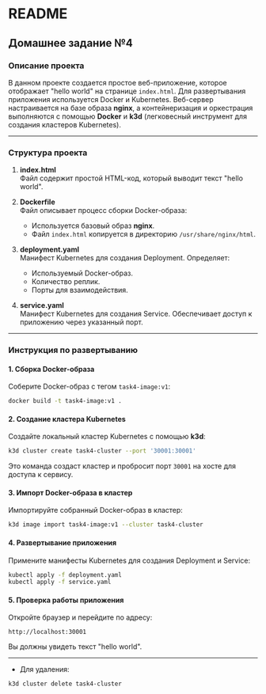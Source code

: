 # README

## Домашнее задание №4

### Описание проекта
В данном проекте создается простое веб-приложение, которое отображает "hello world" на странице `index.html`. Для развертывания приложения используется Docker и Kubernetes. Веб-сервер настраивается на базе образа **nginx**, а контейнеризация и оркестрация выполняются с помощью **Docker** и **k3d** (легковесный инструмент для создания кластеров Kubernetes).

---

### Структура проекта
1. **index.html**  
   Файл содержит простой HTML-код, который выводит текст "hello world".

2. **Dockerfile**  
   Файл описывает процесс сборки Docker-образа:
   - Используется базовый образ **nginx**.
   - Файл `index.html` копируется в директорию `/usr/share/nginx/html`.

3. **deployment.yaml**  
   Манифест Kubernetes для создания Deployment. Определяет:
   - Используемый Docker-образ.
   - Количество реплик.
   - Порты для взаимодействия.

4. **service.yaml**  
   Манифест Kubernetes для создания Service. Обеспечивает доступ к приложению через указанный порт.

---

### Инструкция по развертыванию

#### 1. Сборка Docker-образа
Соберите Docker-образ с тегом `task4-image:v1`:
```bash
docker build -t task4-image:v1 .
```

#### 2. Создание кластера Kubernetes
Создайте локальный кластер Kubernetes с помощью **k3d**:
```bash
k3d cluster create task4-cluster --port '30001:30001'
```
Это команда создаст кластер и пробросит порт `30001` на хосте для доступа к сервису.

#### 3. Импорт Docker-образа в кластер
Импортируйте собранный Docker-образ в кластер:
```bash
k3d image import task4-image:v1 --cluster task4-cluster
```

#### 4. Развертывание приложения
Примените манифесты Kubernetes для создания Deployment и Service:
```bash
kubectl apply -f deployment.yaml
kubectl apply -f service.yaml
```

#### 5. Проверка работы приложения
Откройте браузер и перейдите по адресу:
```
http://localhost:30001
```
Вы должны увидеть текст "hello world".

---

- Для удаления:
```bash
k3d cluster delete task4-cluster

